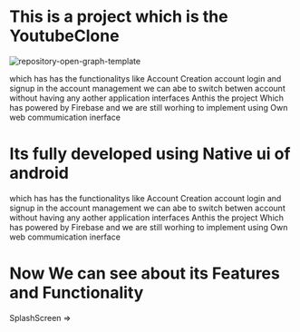 # This is a  project which is the YoutubeClone 
![repository-open-graph-template](https://github.com/dineshdb121/YoutubeClone_Android_Java/assets/70446268/59e11960-4ed0-4580-9322-4069b3859af6)

which has has the functionalitys like 
Account Creation account login and signup in the account management we can abe to switch betwen account without having 
any aother application interfaces Anthis the project Which has powered by Firebase and we are still worhing to implement using 
Own web commumication inerface 

# Its fully developed using Native ui of android 

which has has the functionalitys like 
Account Creation account login and signup in the account management we can abe to switch betwen account without having 
any aother application interfaces Anthis the project Which has powered by Firebase and we are still worhing to implement using 
Own web commumication inerface 

# Now We can see about its Features and Functionality
SplashScreen => 





